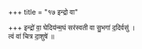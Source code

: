 +++
title = "१७ इन्द्रो वा"

+++
इन्द्रो॑ वा॒ घेदिय॑न्म॒घं सर॑स्वती वा सु॒भगा॑ द॒दिर्वसु॑ ।  
त्वं वा॑ चित्र दा॒शुषे॑ ॥